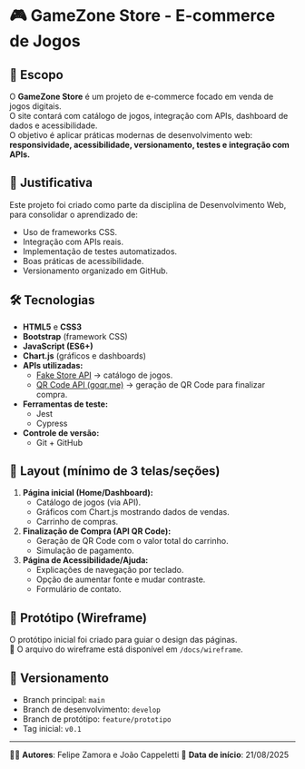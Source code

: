 # 🎮 GameZone Store - E-commerce de Jogos

## 📌 Escopo
O **GameZone Store** é um projeto de e-commerce focado em venda de jogos digitais.  
O site contará com catálogo de jogos, integração com APIs, dashboard de dados e acessibilidade.  
O objetivo é aplicar práticas modernas de desenvolvimento web: **responsividade, acessibilidade, versionamento, testes e integração com APIs.**

## 🎯 Justificativa
Este projeto foi criado como parte da disciplina de Desenvolvimento Web, para consolidar o aprendizado de:
- Uso de frameworks CSS.
- Integração com APIs reais.
- Implementação de testes automatizados.
- Boas práticas de acessibilidade.
- Versionamento organizado em GitHub.

## 🛠️ Tecnologias
- **HTML5** e **CSS3**
- **Bootstrap** (framework CSS)
- **JavaScript (ES6+)**
- **Chart.js** (gráficos e dashboards)
- **APIs utilizadas:**
  - [Fake Store API](https://fakestoreapi.com/) → catálogo de jogos.
  - [QR Code API (goqr.me)](https://goqr.me/api/) → geração de QR Code para finalizar compra.
- **Ferramentas de teste:**
  - Jest
  - Cypress
- **Controle de versão:**
  - Git + GitHub

## 📱 Layout (mínimo de 3 telas/seções)
1. **Página inicial (Home/Dashboard):**
   - Catálogo de jogos (via API).
   - Gráficos com Chart.js mostrando dados de vendas.
   - Carrinho de compras.
2. **Finalização de Compra (API QR Code):**
   - Geração de QR Code com o valor total do carrinho.
   - Simulação de pagamento.
3. **Página de Acessibilidade/Ajuda:**
   - Explicações de navegação por teclado.
   - Opção de aumentar fonte e mudar contraste.
   - Formulário de contato.

## 📐 Protótipo (Wireframe)
O protótipo inicial foi criado para guiar o design das páginas.  
📂 O arquivo do wireframe está disponível em `/docs/wireframe`.

## 📌 Versionamento
- Branch principal: `main`
- Branch de desenvolvimento: `develop`
- Branch de protótipo: `feature/prototipo`
- Tag inicial: `v0.1`

---

👨‍💻 **Autores**: Felipe Zamora e João Cappeletti
📅 **Data de início**: 21/08/2025
